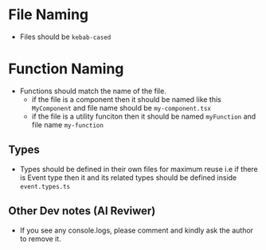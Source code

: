 # File Naming

- Files should be `kebab-cased`

# Function Naming

- Functions should match the name of the file.
  - if the file is a component then it should be named like this `MyComponent` and file name should be `my-component.tsx`
  - if the file is a utility funciton then it should be named `myFunction` and file name `my-function`

## Types

- Types should be defined in their own files for maximum reuse i.e if there is Event type then it and its related types should be defined inside `event.types.ts`

## Other Dev notes (AI Reviwer)

- If you see any console.logs, please comment and kindly ask the author to remove it.
